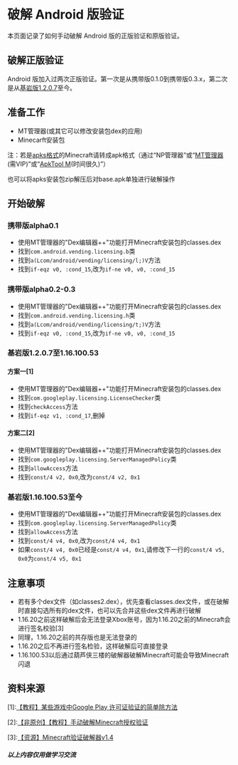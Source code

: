 # 破解 Android 版验证
本页面记录了如何手动破解 Android 版的正版验证和原版验证。

## 破解正版验证
Android 版加入过两次正版验证。第一次是从携带版0.1.0到携带版0.3.x，第二次是从[基岩版1.2.0.7](https://minecraft.fandom.com/zh/wiki/%E5%9F%BA%E5%B2%A9%E7%89%881.2.0.7)至今。

## 准备工作
+ MT管理器(或其它可以修改安装包dex的应用)
+ Minecarft安装包

注：若是[apks格式](https://developer.android.google.cn/guide/app-bundle)的Minecraft请转成apk格式（通过“NP管理器”或“[MT管理器](https://mt2.cn/)(需VIP)”或“[ApkTool M](https://maximoff.su/apktool/?lang=zh)(时间很久)”）

也可以将apks安装包zip解压后对base.apk单独进行破解操作

## 开始破解
### 携带版alpha0.1
+ 使用MT管理器的"Dex编辑器++"功能打开Minecraft安装包的classes.dex
+ 找到`com.android.vending.licensing.b`类
+ 找到`a(Lcom/android/vending/licensing/l;)V`方法
+ 找到`if-eqz v0, :cond_15`,改为`if-ne v0, v0, :cond_15`
### 携带版alpha0.2-0.3
+ 使用MT管理器的"Dex编辑器++"功能打开Minecraft安装包的classes.dex
+ 找到`com.android.vending.licensing.h`类
+ 找到`a(Lcom/android/vending/licensing/t;)V`方法
+ 找到`if-eqz v0, :cond_15`,改为`if-ne v0, v0, :cond_15`
### 基岩版1.2.0.7至1.16.100.53
#### 方案一\[1\]
+ 使用MT管理器的"Dex编辑器++"功能打开Minecraft安装包的classes.dex
+ 找到`com.googleplay.licensing.LicenseChecker`类
+ 找到`checkAccess`方法
+ 找到`if-eqz v1, :cond_17`,删掉
#### 方案二\[2\]
+ 使用MT管理器的"Dex编辑器++"功能打开Minecraft安装包的classes.dex
+ 找到`com.googleplay.licensing.ServerManagedPolicy`类
+ 找到`allowAccess`方法
+ 找到`const/4 v2, 0x0`,改为`const/4 v2, 0x1`
### 基岩版1.16.100.53至今
+ 使用MT管理器的"Dex编辑器++"功能打开Minecraft安装包的classes.dex
+ 找到`com.googleplay.licensing.ServerManagedPolicy`类
+ 找到`allowAccess`方法
+ 找到`const/4 v4, 0x0`,改为`const/4 v4, 0x1`
+ 如果`const/4 v4, 0x0`已经是`const/4 v4, 0x1`,请修改下一行的`const/4 v5, 0x0`为`const/4 v5, 0x1`

## 注意事项
+ 若有多个dex文件（如classes2.dex），优先查看classes.dex文件，或在破解时直接勾选所有的dex文件，也可以先合并这些dex文件再进行破解
+ 1.16.20之前这样破解后会无法登录Xbox账号，因为1.16.20之前的Minecraft会进行签名校验[3]
+ 同理，1.16.20之前的共存版也是无法登录的
+ 1.16.20之后不再进行签名检验，这样破解后可直接登录
+ 1.16.100.53以后通过葫芦侠三楼的破解器破解Minecraft可能会导致Minecraft闪退

## 资料来源
\[1\]:[【教程】某些游戏中Google Play 许可证验证的简单除方法](http://bbs.huluxia.com/wap/thread/875715.html?para=37Hftt%2Bz37Dftd%2B037Hfs9%2Bz3p%2FfuN%2B337Xft9%2Bx37U%3D%0A&product=floor)

\[2\]:[【非原创】【教程】手动破解Minecraft授权验证](http://bbs.huluxia.com/wap/thread/659805.html?para=37Hftt%2Bx37Xfud%2B137jfuN%2B13p%2Fftt%2B137nfuN%2Bw37U%3D%0A&product=floor)

\[3\]:[【资源】Minecraft验证破解器v1.4](http://bbs.huluxia.com/wap/thread/82471.html?para=37Hft9%2B037bft9%2B037ffsN%2B13p%2FfuN%2By37Tft9%2Bx%0A&product=floor)

##### 以上内容仅用做学习交流
